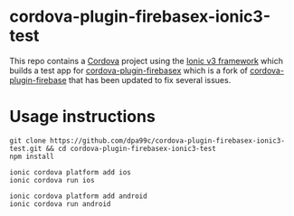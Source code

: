 cordova-plugin-firebasex-ionic3-test
============================
This repo contains a [Cordova](http://cordova.apache.org/) project using the [Ionic v3 framework](https://ionicframework.com/docs/v3/) which builds a test app for [cordova-plugin-firebasex](https://github.com/dpa99c/cordova-plugin-firebasex) which is a fork of [cordova-plugin-firebase](https://github.com/arnesson/cordova-plugin-firebase) that has been updated to fix several issues.

# Usage instructions

    git clone https://github.com/dpa99c/cordova-plugin-firebasex-ionic3-test.git && cd cordova-plugin-firebasex-ionic3-test
    npm install
    
    ionic cordova platform add ios
    ionic cordova run ios
    
    ionic cordova platform add android
    ionic cordova run android
